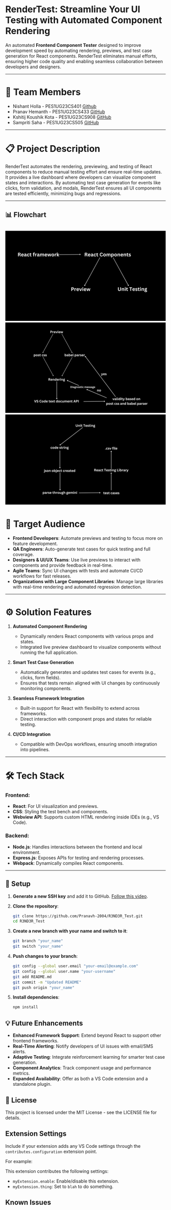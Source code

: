 # RenderTest: Streamline Your UI Testing with Automated Component Rendering

An automated **Frontend Component Tester** designed to improve development speed by automating rendering, previews, and test case generation for React components. RenderTest eliminates manual efforts, ensuring higher code quality and enabling seamless collaboration between developers and designers.

---

# 👥 Team Members

- Nishant Holla - PES1UG23CS401 [Github](https://github.com/nishantHolla)
- Pranav Hemanth - PES1UG23CS433 [GitHub](https://github.com/Pranavh-2004)
- Kshitij Koushik Kota - PES1UG23CS908 [GitHub](https://github.com/kshitijkota)
- Sampriti Saha - PES1UG23CS505 [GitHub](https://github.com/Sampriti2803)

---

# 📋 Project Description

RenderTest automates the rendering, previewing, and testing of React components to reduce manual testing effort and ensure real-time updates. It provides a live dashboard where developers can visualize component states and interactions. By automating test case generation for events like clicks, form validation, and modals, RenderTest ensures all UI components are tested efficiently, minimizing bugs and regressions.

---

## 📊 Flowchart

![Flowchart1](Assets/R3ND3R.png)
![Flowchart2](Assets/Preview.png)
![Flowchart3](Assets/UnitTesting.png)
---

# 🎯 Target Audience

- **Frontend Developers**: Automate previews and testing to focus more on feature development.
- **QA Engineers**: Auto-generate test cases for quick testing and full coverage.
- **Designers & UI/UX Teams**: Use live previews to interact with components and provide feedback in real-time.
- **Agile Teams**: Sync UI changes with tests and automate CI/CD workflows for fast releases.
- **Organizations with Large Component Libraries**: Manage large libraries with real-time rendering and automated regression detection.

---

# ⚙️ Solution Features

1. **Automated Component Rendering**

   - Dynamically renders React components with various props and states.
   - Integrated live preview dashboard to visualize components without running the full application.

2. **Smart Test Case Generation**

   - Automatically generates and updates test cases for events (e.g., clicks, form fields).
   - Ensures that tests remain aligned with UI changes by continuously monitoring components.

3. **Seamless Framework Integration**

   - Built-in support for React with flexibility to extend across frameworks.
   - Direct interaction with component props and states for reliable testing.

4. **CI/CD Integration**
   - Compatible with DevOps workflows, ensuring smooth integration into pipelines.

---

# 🛠️ Tech Stack

### **Frontend:**

- **React**: For UI visualization and previews.
- **CSS**: Styling the test bench and components.
- **Webview API**: Supports custom HTML rendering inside IDEs (e.g., VS Code).

### **Backend:**

- **Node.js**: Handles interactions between the frontend and local environment.
- **Express.js**: Exposes APIs for testing and rendering processes.
- **Webpack**: Dynamically compiles React components.

---

## 🔄 Setup

1. **Generate a new SSH key** and add it to GitHub.
   [Follow this video](https://www.youtube.com/watch?v=O5H_KFzla6M).

2. **Clone the repository**:
   ```bash
   git clone https://github.com/Pranavh-2004/R3ND3R_Test.git
   cd R3ND3R_Test
   ```
3. **Create a new branch with your name and switch to it**:
   ```bash
   git branch "your_name"
   git switch "your_name"
   ```
4. **Push changes to your branch**:
   ```bash
   git config --global user.email "your-email@example.com"
   git config --global user.name "your-username"
   git add README.md
   git commit -m "Updated README"
   git push origin "your_name"
   ```
5. **Install dependencies**:
   ```bash
   npm install
   ```

## 💡 Future Enhancements

- **Enhanced Framework Support**: Extend beyond React to support other frontend frameworks.
- **Real-Time Alerting**: Notify developers of UI issues with email/SMS alerts.
- **Adaptive Testing**: Integrate reinforcement learning for smarter test case generation.
- **Component Analytics**: Track component usage and performance metrics.
- **Expanded Availability**: Offer as both a VS Code extension and a standalone plugin.

## 📜 License

This project is licensed under the MIT License - see the LICENSE file for details.

## Extension Settings

Include if your extension adds any VS Code settings through the `contributes.configuration` extension point.

For example:

This extension contributes the following settings:

- `myExtension.enable`: Enable/disable this extension.
- `myExtension.thing`: Set to `blah` to do something.

## Known Issues
